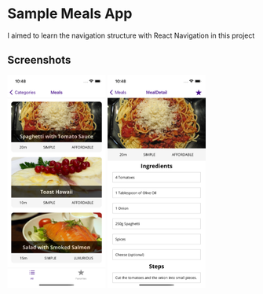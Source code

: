 # Sample Meals App

I aimed to learn the navigation structure with React Navigation in this project

## Screenshots

<img src="./app-screenshot-1.png" alt="meals app" width="200"/>
<img src="./app-screenshot-2.png" alt="meals app" width="200"/>

